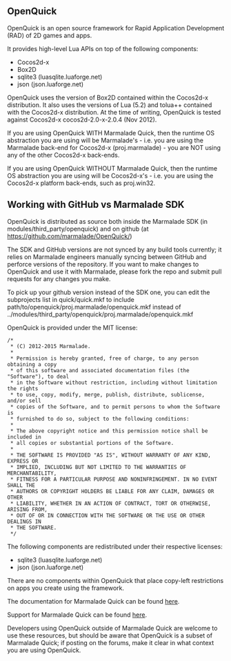OpenQuick
---------

OpenQuick is an open source framework for Rapid Application Development (RAD)
of 2D games and apps.

It provides high-level Lua APIs on top of the following components:

- Cocos2d-x
- Box2D
- sqlite3 (luasqlite.luaforge.net)
- json (json.luaforge.net)

OpenQuick uses the version of Box2D contained within the Cocos2d-x
distribution. It also uses the versions of Lua (5.2) and tolua++ contained with
the Cocos2d-x distribution. At the time of writing, OpenQuick is tested against
Cocos2d-x cocos2d-2.0-x-2.0.4 (Nov 2012).

If you are using OpenQuick WITH Marmalade Quick, then the runtime OS
abstraction you are using will be Marmalade's - i.e. you are using the
Marmalade back-end for Cocos2d-x (proj.marmalade) - you are NOT using any of
the other Cocos2d-x back-ends.

If you are using OpenQuick WITHOUT Marmalade Quick, then the runtime OS
abstraction you are using will be Cocos2d-x's - i.e. you are using the
Cocos2d-x platform back-ends, such as proj.win32.

## Working with GitHub vs Marmalade SDK

OpenQuick is distributed as source both inside the Marmalade SDK (in
modules/third_party/openquick) and on github (at
https://github.com/marmalade/OpenQuick/)

The SDK and GitHub versions are not synced by any build tools currently;
it relies on Marmalade engineers manually syncing between GitHub and
perforce versions of the repository. If you want to make changes to
OpenQuick and use it with Marmalade, please fork the repo and submit pull
requests for any changes you make.

To pick up your github version instead
of the SDK one, you can edit the subprojects list in quick/quick.mkf to
include path/to/openquick/proj.marmalade/openquick.mkf instead of
../modules/third_party/openquick/proj.marmalade/openquick.mkf

OpenQuick is provided under the MIT license:

```
/*
 * (C) 2012-2015 Marmalade.
 * 
 * Permission is hereby granted, free of charge, to any person obtaining a copy
 * of this software and associated documentation files (the "Software"), to deal
 * in the Software without restriction, including without limitation the rights
 * to use, copy, modify, merge, publish, distribute, sublicense, and/or sell
 * copies of the Software, and to permit persons to whom the Software is
 * furnished to do so, subject to the following conditions:
 * 
 * The above copyright notice and this permission notice shall be included in
 * all copies or substantial portions of the Software.
 * 
 * THE SOFTWARE IS PROVIDED "AS IS", WITHOUT WARRANTY OF ANY KIND, EXPRESS OR
 * IMPLIED, INCLUDING BUT NOT LIMITED TO THE WARRANTIES OF MERCHANTABILITY,
 * FITNESS FOR A PARTICULAR PURPOSE AND NONINFRINGEMENT. IN NO EVENT SHALL THE
 * AUTHORS OR COPYRIGHT HOLDERS BE LIABLE FOR ANY CLAIM, DAMAGES OR OTHER
 * LIABILITY, WHETHER IN AN ACTION OF CONTRACT, TORT OR OTHERWISE, ARISING FROM,
 * OUT OF OR IN CONNECTION WITH THE SOFTWARE OR THE USE OR OTHER DEALINGS IN
 * THE SOFTWARE.
 */
```

The following components are redistributed under their respective licenses:
- sqlite3 (luasqlite.luaforge.net)
- json (json.luaforge.net)

There are no components within OpenQuick that place copy-left restrictions on
apps you create using the framework.

The documentation for Marmalade Quick can be found [here](http://docs.madewithmarmalade.com/display/MD/Marmalade+Quick).

Support for Marmalade Quick can be found [here](https://answers.madewithmarmalade.com/spaces/92/index.html).

Developers using OpenQuick outside of Marmalade Quick are welcome to use these
resources, but should be aware that OpenQuick is a subset of Marmalade Quick;
if posting on the forums, make it clear in what context you are using
OpenQuick.
